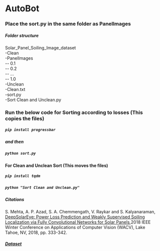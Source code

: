 # AutoBot
### Place the sort.py in the same folder as PanelImages
##### Folder structure  <br>
Solar_Panel_Soiling_Image_dataset <br>
-Clean                     <br>
-PanelImages               <br>
  \-- 0.1                    <br>
  \-- 0.2         <br>
  \-- ...         <br>
  \-- 1.0         <br>
-Unclean                   <br>
-Clean.txt                 <br>
-sort.py                   <br>
-Sort Clean and Unclean.py <br>
### Run the below code for Sorting according to losses (This copies the files)
##### `pip install progressbar`
##### and then 
##### `python sort.py`
#### For Clean and Unclean Sort (This moves the files)
##### `pip install tqdm`
##### `python "Sort Clean and Unclean.py"`
##### Citations
S. Mehta, A. P. Azad, S. A. Chemmengath, V. Raykar and S. Kalyanaraman, [DeepSolarEye: Power Loss Prediction and Weakly Supervised Soiling Localization via Fully Convolutional Networks for Solar Panels](https://arxiv.org/abs/1710.03811),2018 IEEE Winter Conference on Applications of Computer Vision (WACV), Lake Tahoe, NV, 2018, pp. 333-342. <br>
##### [Dataset](https://drive.google.com/open?id=1qB5dPWZMi2-12sLHDykHb9i6GibbJ46l)
